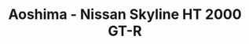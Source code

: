 ---
layout: product
title: "Aoshima - Nissan Skyline HT 2000 GT-R"
price: "TBA" 
desc: "N/A"
img_path: "/assets/img/AO42762.webp"
brand: "N/A"
available: false
special_offer: false
new: false
soon: false
cat: "010000"
subcat: "013700"
subsubcat: "0N/A"
sifra: "AO42762"
popular: false
spec: false
---
